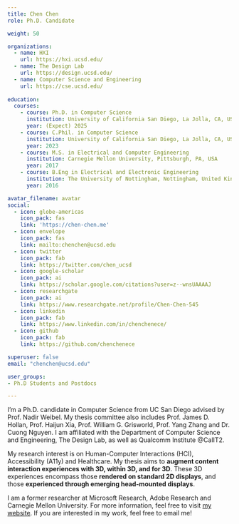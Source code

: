 ```yaml
---
title: Chen Chen
role: Ph.D. Candidate

weight: 50

organizations:
  - name: HXI
    url: https://hxi.ucsd.edu/
  - name: The Design Lab
    url: https://design.ucsd.edu/
  - name: Computer Science and Engineering
    url: https://cse.ucsd.edu/
    
education:
  courses:
    - course: Ph.D. in Computer Science
      institution: University of California San Diego, La Jolla, CA, USA
      year: (Expect) 2025
    - course: C.Phil. in Computer Science
      institution: University of California San Diego, La Jolla, CA, USA
      year: 2023
    - course: M.S. in Electrical and Computer Engineering
      institution: Carnegie Mellon University, Pittsburgh, PA, USA
      year: 2017
    - course: B.Eng in Electrical and Electronic Engineering
      institution: The University of Nottingham, Nottingham, United Kingdom
      year: 2016

avatar_filename: avatar
social:
  - icon: globe-americas
    icon_pack: fas
    link: 'https://chen-chen.me'
  - icon: envelope
    icon_pack: fas
    link: mailto:chenchen@ucsd.edu
  - icon: twitter
    icon_pack: fab
    link: https://twitter.com/chen_ucsd
  - icon: google-scholar
    icon_pack: ai
    link: https://scholar.google.com/citations?user=z--wnsUAAAAJ
  - icon: researchgate
    icon_pack: ai
    link: https://www.researchgate.net/profile/Chen-Chen-545
  - icon: linkedin
    icon_pack: fab
    link: https://www.linkedin.com/in/chenchenece/
  - icon: github
    icon_pack: fab
    link: https://github.com/chenchenece

superuser: false
email: "chenchen@ucsd.edu"

user_groups:
- Ph.D Students and Postdocs

---
```

I’m a Ph.D. candidate in Computer Science from UC San Diego advised by Prof. Nadir Weibel. My thesis committee also includes Prof. James D. Hollan, Prof. Haijun Xia, Prof. William G. Grisworld, Prof. Yang Zhang and Dr. Cuong Nguyen. I am affiliated with the Department of Computer Science and Engineering, The Design Lab, as well as Qualcomm Institute @CalIT2.

My research interest is on Human-Computer Interactions (HCI), Accessibility (A11y) and Healthcare. My thesis aims to **augment content interaction experiences with 3D, within 3D, and for 3D**. These 3D experiences encompass those **rendered on standard 2D displays**, and those **experienced through emerging head-mounted displays**.

I am a former researcher at Microsoft Research, Adobe Research and Carnegie Mellon University. For more information, feel free to visit [my website](https://chen-chen.me). If you are interested in my work, feel free to email me!
